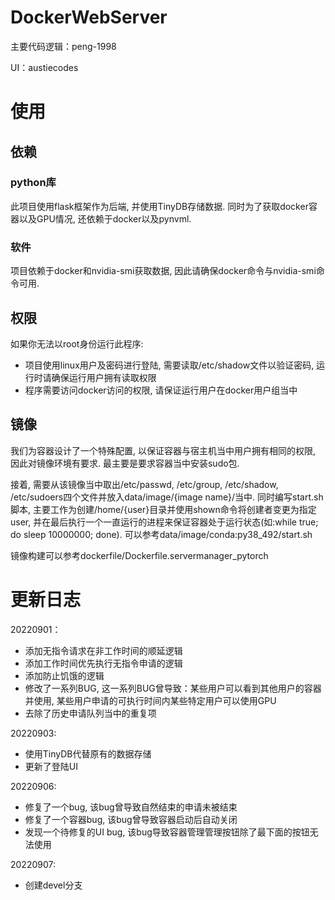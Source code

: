 # DockerWebServer

主要代码逻辑：peng-1998

UI：austiecodes

# 使用

## 依赖

### python库
此项目使用flask框架作为后端, 并使用TinyDB存储数据.
同时为了获取docker容器以及GPU情况, 还依赖于docker以及pynvml.

### 软件

项目依赖于docker和nvidia-smi获取数据, 因此请确保docker命令与nvidia-smi命令可用.

## 权限

如果你无法以root身份运行此程序:
  + 项目使用linux用户及密码进行登陆, 需要读取/etc/shadow文件以验证密码, 运行时请确保运行用户拥有读取权限
  + 程序需要访问docker访问的权限, 请保证运行用户在docker用户组当中

## 镜像

我们为容器设计了一个特殊配置, 以保证容器与宿主机当中用户拥有相同的权限, 因此对镜像环境有要求.
最主要是要求容器当中安装sudo包.

接着, 需要从该镜像当中取出/etc/passwd, /etc/group, /etc/shadow, /etc/sudoers四个文件并放入data/image/{image name}/当中. 同时编写start.sh脚本, 主要工作为创建/home/{user}目录并使用shown命令将创建者变更为指定user, 并在最后执行一个一直运行的进程来保证容器处于运行状态(如:while true; do sleep 10000000; done). 可以参考data/image/conda:py38_492/start.sh

镜像构建可以参考dockerfile/Dockerfile.servermanager_pytorch

# 更新日志

20220901：
  + 添加无指令请求在非工作时间的顺延逻辑
  + 添加工作时间优先执行无指令申请的逻辑
  + 添加防止饥饿的逻辑
  + 修改了一系列BUG, 这一系列BUG曾导致：某些用户可以看到其他用户的容器并使用, 某些用户申请的可执行时间内某些特定用户可以使用GPU
  + 去除了历史申请队列当中的重复项

20220903:
  + 使用TinyDB代替原有的数据存储
  + 更新了登陆UI

20220906:
  + 修复了一个bug, 该bug曾导致自然结束的申请未被结束
  + 修复了一个容器bug, 该bug曾导致容器启动后自动关闭
  + 发现一个待修复的UI bug, 该bug导致容器管理管理按钮除了最下面的按钮无法使用

20220907:
  + 创建devel分支
  
